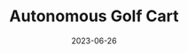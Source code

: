 ---
layout: default
title: Autonomous Golf Cart
modal-id: 1
date: 2023-06-26
img: drive-by-wire-1.jpg
img1: drive-by-wire-3.jpg
img2: golfcart.jpg
alt: image-alt
project-date: June 2022
client: ECE Department
category: Electrical/Computer Engineering
link:
Repolink: https://github.com/m-decicco/Golf-Cart
Newslink: https://floridapoly.edu/news/articles/2022/11/110122-drive-by-wire-golf-cart.php
Researchlink: https://www.researchgate.net/publication/370621855_Drive-By-Wire_Conversion_of_an_Electric_Golf-Cart_for_Self-Driving_Vehicles_Research
description: Entire drive-by-wire conversion of an electric golf cart using a Raspberry Pi and an Arduino for Self-Driving Vehicles Research.
outcome: "As part of my Self-Driving Vehicles Research project, I successfully completed an entire drive-by-wire conversion of an electric golf cart utilizing a Raspberry Pi and an Arduino. This project provided me with a valuable opportunity to learn and apply Python programming, where I became proficient in using essential libraries such as PySimpleGUI for developing the touchscreen interface and PyGame for interfacing with the Xbox remote.
<br><br>
&nbsp;&nbsp;&nbsp;&nbsp;To achieve precise control and smooth operation, I integrated an Arduino Nano to control the stepper, which allowed for better management of step pulses and seamless integration with the absolute encoder. Leveraging timers and interrupts protocols, I ensured that the stepper consistently maintained the correct angle for optimized performance.
<br><br>
&nbsp;&nbsp;&nbsp;&nbsp;Throughout the project, I gained extensive experience in wiring and circuitry as I incorporated various components, including pneumatics and other sensors. The final result yielded three distinct control modes. The manual mode allowed the golf cart to function conventionally, while the Xbox mode empowered users to control all aspects of the cart using an Xbox One remote. Additionally, I implemented a Serial mode that enabled users to run computationally intensive algorithms on their laptop or PC and transmit commands to the Raspberry Pi.
<br><br>
&nbsp;&nbsp;&nbsp;&nbsp;To ensure safety and reliability, I incorporated fail-safe mechanisms that automatically halt cart movement if new commands are not received within 0.1 seconds. This precautionary measure guarantees that abrupt disconnections of the remote or serial device do not lead to potential hazards.
<br><br>
&nbsp;&nbsp;&nbsp;&nbsp;Throughout the course of this project, I had the privilege of collaborating with esteemed professors, graduate students, and fabrication specialists. The experience not only enhanced my technical skills but also provided valuable insights into working effectively within a team and navigating complex research-oriented projects.
<br><br>
&nbsp;&nbsp;&nbsp;&nbsp;Overall, this drive-by-wire conversion project for the electric golf cart showcases my proficiency in Python programming, Raspberry Pi, and Arduino integration, as well as my ability to tackle multifaceted challenges and implement practical solutions in the realm of self-driving vehicles research."
---
